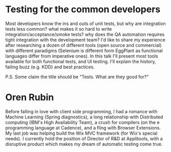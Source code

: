 Testing for the common developers
=================================

Most developers know the ins and outs of unit tests, but why are integration tests less common? what makes it so hard to write integration/acceptance/smoke tests? why does the QA automation requires tight integration with the development team?
I'd like to share my experience after researching a dozen of different tools (open source and commercial) with different paradigms (Selenium is different form EggPlant as functional languages differ from imperative ones).
In this talk I'll present most tools available for both functional tests, and UI testing. I'll explain the history, failing buzz (e.g. KDD) and best practices.

P.S. Some claim the title should be "Tests. What are they good for?"

Oren Rubin
==========
Before falling in love with client side programming, I had a romance with Machine Learning (Spring diagnostics), a long relationship with Distributed computing (IBM's High Availability Team), a crush for compilers (on the e programming language at Cadence), and a fling with Browser Extensions.
My last job was helping build the Wix MVC framework (for Wix's special needs).
I currently hold the position of Director of R&D at Applitools, with a disruptive product which makes my dream of automatic testing come true.
